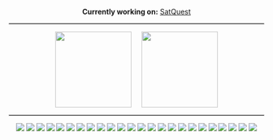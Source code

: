 <p align="center">
  <strong>Currently working on:</strong> 
  <a href="https://www.satquest.app/" target="_blank">SatQuest</a>
</p>

<hr style="border:1px solid #ccc" />

<p align="center" style="display: flex; justify-content: center; gap: 20px;">
  <img src="https://github-readme-stats.vercel.app/api/top-langs/?username=Aza3l01&layout=compact&theme=tokyonight" height="150" />
  <img src="https://github-readme-streak-stats.herokuapp.com/?user=Aza3l01&theme=tokyonight" height="150" />
  <!-- <img src="https://github-readme-stats.vercel.app/api?username=Aza3l01&show_icons=true&theme=tokyonight" height="124" /> -->
</p>

<hr style="border:1px solid #ccc" />

<p align="center">
  <!-- Programming Languages -->
  <img src="https://img.shields.io/badge/Code-JavaScript-informational?style=flat&logo=javascript&logoColor=white&color=yellow" />
  <img src="https://img.shields.io/badge/Code-Python-informational?style=flat&logo=python&logoColor=white&color=blue" />
  
  <!-- Frontend -->
  <img src="https://img.shields.io/badge/Frontend-React-informational?style=flat&logo=react&logoColor=white&color=61DAFB" />
  <img src="https://img.shields.io/badge/Frontend-Vue.js-informational?style=flat&logo=vue.js&logoColor=white&color=42b883" />
  <img src="https://img.shields.io/badge/Frontend-Angular-informational?style=flat&logo=angular&logoColor=white&color=DD0031" />
  <img src="https://img.shields.io/badge/Frontend-Flutter-informational?style=flat&logo=flutter&logoColor=white&color=02569B" />

  <!-- Backend & Databases -->
  <img src="https://img.shields.io/badge/Framework-Next.js-informational?style=flat&logo=next.js&logoColor=white&color=000000" />
  <img src="https://img.shields.io/badge/Database-PostgreSQL-informational?style=flat&logo=postgresql&logoColor=white&color=316192" />
  <img src="https://img.shields.io/badge/Database-Redis-informational?style=flat&logo=redis&logoColor=white&color=DC382D" />
  <img src="https://img.shields.io/badge/Database-Firebase-informational?style=flat&logo=firebase&logoColor=white&color=FFCA28" />
  <img src="https://img.shields.io/badge/Database-Supabase-informational?style=flat&logo=supabase&logoColor=white&color=3ECF8E" />

  <!-- DevOps & CI/CD -->
  <img src="https://img.shields.io/badge/CI/CD-Jenkins-informational?style=flat&logo=jenkins&logoColor=white&color=D24939" />
  <img src="https://img.shields.io/badge/CI/CD-GitHub_Actions-informational?style=flat&logo=githubactions&logoColor=white&color=2088FF" />
  <img src="https://img.shields.io/badge/CI/CD-GitLab-informational?style=flat&logo=gitlab&logoColor=white&color=FC6D26" />
  <img src="https://img.shields.io/badge/Container-Docker-informational?style=flat&logo=docker&logoColor=white&color=2496ED" />
  <img src="https://img.shields.io/badge/Container-Kubernetes-informational?style=flat&logo=kubernetes&logoColor=white&color=326CE5" />
  <img src="https://img.shields.io/badge/Infra-AWS-informational?style=flat&logo=amazonaws&logoColor=white&color=FF9900" />
  <img src="https://img.shields.io/badge/Infra-GCP-informational?style=flat&logo=googlecloud&logoColor=white&color=4285F4" />
  <img src="https://img.shields.io/badge/Infra-Terraform-informational?style=flat&logo=terraform&logoColor=white&color=7B42BC" />
  <img src="https://img.shields.io/badge/Infra-Ansible-informational?style=flat&logo=ansible&logoColor=white&color=EE0000" />

  <!-- Automation -->
  <img src="https://img.shields.io/badge/Automation-n8n-informational?style=flat&logo=n8n&logoColor=white&color=F05A28" />
  <img src="https://img.shields.io/badge/Automation-Zapier-informational?style=flat&logo=zapier&logoColor=white&color=FF4A00" />
  <img src="https://img.shields.io/badge/Automation-Make-informational?style=flat&logo=make&logoColor=white&color=4A90E2" />
  <img src="https://img.shields.io/badge/Automation-GHL-informational?style=flat&logo=highlevel&logoColor=white&color=2D3748" />
</p>
